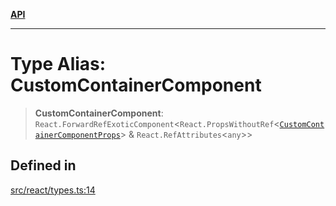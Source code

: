 [**API**](../../API.md)

***

# Type Alias: CustomContainerComponent

> **CustomContainerComponent**: `React.ForwardRefExoticComponent`\<`React.PropsWithoutRef`\<[`CustomContainerComponentProps`](../interfaces/CustomContainerComponentProps.md)\> & `React.RefAttributes`\<`any`\>\>

## Defined in

[src/react/types.ts:14](https://github.com/inokawa/virtua/blob/8d5222c7e9c2619e43b1dc82d4eede5869ba50ca/src/react/types.ts#L14)
